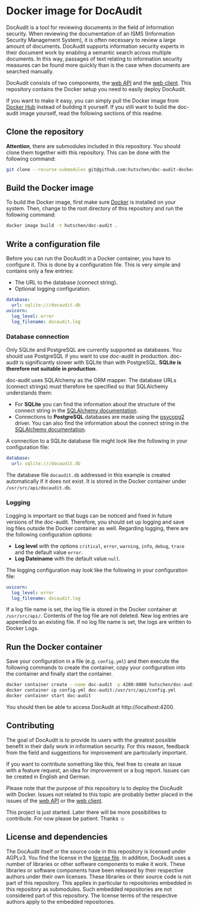 # Docker image for DocAudit

DocAudit is a tool for reviewing documents in the field of information security. When reviewing the documentation of an ISMS (Information Security Management System), it is often necessary to review a large amount of documents. DocAudit supports information security experts in their document work by enabling a semantic search across multiple documents. In this way, passages of text relating to information security measures can be found more quickly than is the case when documents are searched manually.

DocAudit consists of two components, the [web API](https://github.com/hutschen/doc-audit-api) and the [web client](https://github.com/hutschen/doc-audit-ng). This repository contains the Docker setup you need to easily deploy DocAudit.

If you want to make it easy, you can simply pull the Docker image from [Docker Hub](https://hub.docker.com/r/hutschen/doc-audit) instead of building it yourself. If you still want to build the doc-audit image yourself, read the following sections of this readme.

## Clone the repository

**Attention**, there are submodules included in this repository. You should clone them together with this repository. This can be done with the following command:

```sh
git clone --recurse-submodules git@github.com:hutschen/doc-audit-docker.git
```

## Build the Docker image

To build the Docker image, first make sure [Docker](https://www.docker.com/) is installed on your system. Then, change to the root directory of this repository and run the following command:

```sh
docker image build -t hutschen/doc-audit .
```

## Write a configuration file

Before you can run the DocAudit in a Docker container, you have to configure it. This is done by a configuration file. This is very simple and contains only a few entries:

- The URL to the database (connect string).
- Optional logging configuration.

```yaml
database:
  url: sqlite:///docaudit.db
uvicorn:
  log_level: error
  log_filename: docaudit.log
```

### Database connection

Only SQLite and PostgreSQL are currently supported as databases. You should use PostgreSQL if you want to use doc-audit in production. doc-audit is significantly slower with SQLite than with PostgreSQL. **SQLite is therefore not suitable in production**.

doc-audit uses SQLAlchemy as the ORM mapper. The database URLs (connect strings) must therefore be specified so that SQLAlchemy understands them:

- For **SQLite** you can find the information about the structure of the connect string in the [SQLAlchemy documentation](https://docs.sqlalchemy.org/en/14/dialects/sqlite.html#connect-strings).
- Connections to **PostgreSQL** databases are made using the [psycopg2](https://www.psycopg.org/) driver. You can also find the information about the connect string in the [SQLAlchemy documentation](https://docs.sqlalchemy.org/en/14/dialects/postgresql.html#dialect-postgresql-psycopg2-connect).

A connection to a SQLite database file might look like the following in your configuration file:

```yaml
database:
  url: sqlite:///docaudit.db
```

The database file `docaudit.db` addressed in this example is created automatically if it does not exist. It is stored in the Docker container under `/usr/src/api/docaudit.db`.

### Logging

Logging is important so that bugs can be noticed and fixed in future versions of the doc-audit. Therefore, you should set up logging and save log files outside the Docker container as well. Regarding logging, there are the following configuration options:

- **Log level** with the options `critical`, `error`, `warning`, `info`, `debug`, `trace` and the default value `error`.
- **Log Dateiname** with the default value `null`.

The logging configuration may look like the following in your configuration file:

```yaml
uvicorn:
  log_level: error
  log_filename: docaudit.log
```

If a log file name is set, the log file is stored in the Docker container at `/usr/src/api/`. Contents of the log file are not deleted. New log entries are appended to an existing file. If no log file name is set, the logs are written to Docker Logs.

## Run the Docker container

Save your configuration in a file (e.g. `config.yml`) and then execute the following commands to create the container, copy your configuration into the container and finally start the container.

```sh
docker container create --name doc-audit -p 4200:8000 hutschen/doc-audit
docker container cp config.yml doc-audit:/usr/src/api/config.yml
docker container start doc-audit
```

You should then be able to access DocAudit at http://localhost:4200.

## Contributing

The goal of DocAudit is to provide its users with the greatest possible benefit in their daily work in information security. For this reason, feedback from the field and suggestions for improvement are particularly important.

If you want to contribute something like this, feel free to create an issue with a feature request, an idea for improvement or a bug report. Issues can be created in English and German.

Please note that the purpose of this repository is to deploy the DocAudit with Docker. Issues not related to this topic are probably better placed in the issues of the [web API](https://github.com/hutschen/doc-audit-api) or the [web client](https://github.com/hutschen/doc-audit-ng).

This project is just started. Later there will be more possibilities to contribute. For now please be patient. Thanks :relaxed:

## License and dependencies

The DocAudit itself or the source code in this repository is licensed under AGPLv3. You find the license in the [license file](LICENSE). In addition, DocAudit uses a number of libraries or other software components to make it work. These libraries or software components have been released by their respective authors under their own licenses. These libraries or their source code is not part of this repository. This applies in particular to repositories embedded in this repository as submodules. Such embedded repositories are not considered part of this repository. The license terms of the respective authors apply to the embedded repositories.
